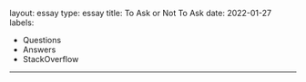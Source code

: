 layout: essay
type: essay
title: To Ask or Not To Ask
date: 2022-01-27
labels:
  - Questions
  - Answers
  - StackOverflow
---

